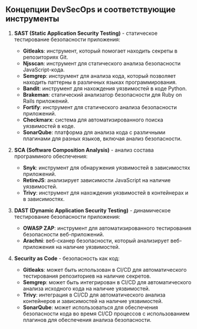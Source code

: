 ## Концепции DevSecOps и соответствующие инструменты

1. **SAST (Static Application Security Testing)** - статическое тестирование безопасности приложения:
   - **Gitleaks**: инструмент, который помогает находить секреты в репозиториях Git.
   - **Njsscan**: инструмент для статического анализа безопасности JavaScript-кода.
   - **Semgrep**: инструмент для анализа кода, который позволяет находить паттерны в различных языках программирования.
   - **Bandit**: инструмент для нахождения уязвимостей в коде Python.
   - **Brakeman**: статический анализатор безопасности для Ruby on Rails приложений.
   - **Fortify**: инструмент для статического анализа безопасности приложений.
   - **Checkmarx**: система для автоматизированного поиска уязвимостей в коде.
   - **SonarQube**: платформа для анализа кода с различными плагинами для разных языков, включая анализ безопасности.

2. **SCA (Software Composition Analysis)** - анализ состава программного обеспечения:
   - **Snyk**: инструмент для обнаружения уязвимостей в зависимостях приложений.
   - **RetireJS**: анализирует зависимости JavaScript на наличие уязвимостей.
   - **Trivy**: инструмент для нахождения уязвимостей в контейнерах и в зависимостях.

3. **DAST (Dynamic Application Security Testing)** - динамическое тестирование безопасности приложения:
   - **OWASP ZAP**: инструмент для автоматизированного тестирования безопасности веб-приложений.
   - **Arachni**: веб-сканер безопасности, который анализирует веб-приложения на наличие уязвимостей.

4. **Security as Code** - безопасность как код:
   - **Gitleaks**: может быть использован в CI/CD для автоматического тестирования репозиториев на наличие секретов.
   - **Semgrep**: может быть интегрирован в CI/CD для автоматического анализа исходного кода на наличие уязвимостей.
   - **Trivy**: интеграция в CI/CD для автоматического анализа контейнеров и зависимостей на наличие уязвимостей.
   - **SonarQube**: может использоваться для обеспечения безопасности кода во время CI/CD процессов с использованием плагинов для обеспечения анализа безопасности.
